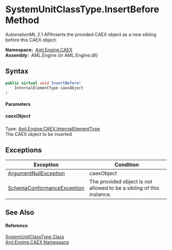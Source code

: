 SystemUnitClassType.InsertBefore Method
=======================================
AutomationML 2.1 APIInserts the provided CAEX object as a new sibling before this CAEX object.

  **Namespace:**  [Aml.Engine.CAEX][1]  
  **Assembly:**  AML.Engine (in AML.Engine.dll)

Syntax
------

```csharp
public virtual void InsertBefore(
	InternalElementType caexObject
)
```

#### Parameters

##### *caexObject*
Type: [Aml.Engine.CAEX.InternalElementType][2]  
The CAEX object to be inserted


Exceptions
----------

Exception                       | Condition                                                            
------------------------------- | -------------------------------------------------------------------- 
[ArgumentNullException][3]      | caexObject                                                           
[SchemaConformanceException][4] | The provided object is not allowed to be a sibling of this instance. 


See Also
--------

#### Reference
[SystemUnitClassType Class][5]  
[Aml.Engine.CAEX Namespace][1]  

[1]: ../README.md
[2]: ../InternalElementType/README.md
[3]: https://docs.microsoft.com/dotnet/api/system.argumentnullexception
[4]: ../SchemaConformanceException/README.md
[5]: README.md
[6]: https://www.automationml.org
[7]: ../../icons/logoShade.png